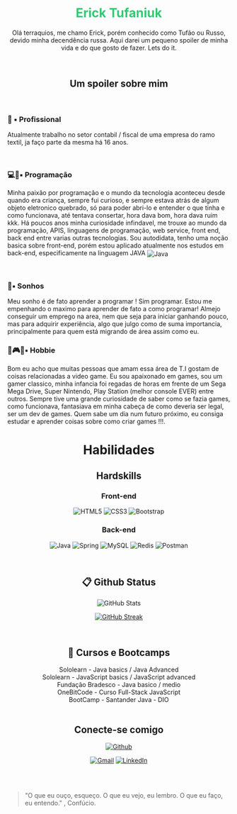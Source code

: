 <h1 align="center" style="color: #2ECC71">Erick Tufaniuk</h1>

<p align = "center"> Olá terraquios, me chamo Erick, porém conhecido como Tufão ou Russo, devido minha decendência russa. Aqui darei um pequeno spoiler de minha vida e do que gosto de fazer. Lets do it.</p>

<br>

<h2 align=center>Um spoiler sobre mim</h2> 
<br>
<p>
<h3>&#128188 &#9642 Profissional</h3>
Atualmente trabalho no setor contabil / fiscal de uma empresa do ramo textil, ja faço parte da mesma há 16 anos.
</p>

<br>

<p>
<h3>&#128187&#128190&#9642 Programação </h3>
Minha paixão por programação e o mundo da tecnologia aconteceu desde quando era criança, sempre fui curioso, e sempre estava atrás de algum objeto eletronico quebrado, só para poder abri-lo e entender o que tinha e como funcionava, até tentava consertar, hora dava bom, hora dava ruim kkk.
Há poucos anos minha curiosidade infindavel, me trouxe ao mundo da programação, APIS, linguagens de programação, web service, front end, back end entre varias outras tecnologias.
Sou autodidata, tenho uma noção basica sobre front-end, porém estou aplicado atualmente nos estudos em back-end, especificamente na linguagem JAVA <img align="center" alt="Java" src="https://img.shields.io/badge/java-%23ED8B00.svg?style=for-the-badge&logo=openjdk&logoColor=white">
</p>

<br>

<p>
<h3>&#128640&#9642 Sonhos</h3>
Meu sonho é de fato aprender a programar !
Sim programar.
Estou me empenhando o maximo para aprender de fato a como programar!
Almejo conseguir um emprego na area, nem que seja para iniciar ganhando pouco, mas para adquirir experiência, algo que julgo como de suma importancia, principalmente para quem está migrando de área assim como eu.
</p>

<p>
<h3>&#129355&#127918&#128126&#9642 Hobbie</h3>
Bom eu acho que muitas pessoas que amam essa área de T.I gostam de coisas relacionadas a video game.
Eu sou apaixonado em games, sou um gamer classico, minha infancia foi regadas de horas em frente de um Sega Mega Drive, Super Nintendo, Play Station (melhor console EVER) entre outros.
Sempre tive uma grande curiosidade de saber como se fazia games, como funcionava, fantasiava em minha cabeça de como deveria ser legal, ser um dev de games.
Quem sabe um dia num futuro próximo, eu consiga estudar e aprender coisas sobre como criar games !!!.
</p>

<h1 align="center">  Habilidades</h1>
<h2 align = "center">Hardskills</h2>

<h3 align="center"> Front-end </h3>

<div align="center">

![HTML5](https://img.shields.io/badge/HTML5-E34F26?style=for-the-badge&logo=html5&logoColor=white)
![CSS3](https://img.shields.io/badge/CSS3-1572B6?style=for-the-badge&logo=css3&logoColor=white)
![Bootstrap](https://img.shields.io/badge/-boostrap-0D1117?style=for-the-badge&logo=bootstrap&labelColor=0D1117)<br>

<h3 align="center"> Back-end </h3>

![Java](https://img.shields.io/badge/java-%23ED8B00.svg?style=for-the-badge&logo=openjdk&logoColor=white)
![Spring](https://img.shields.io/badge/spring-%236DB33F.svg?style=for-the-badge&logo=spring&logoColor=white)
![MySQL](https://img.shields.io/badge/MySQL-00000F?style=for-the-badge&logo=mysql&logoColor=white)
![Redis](https://img.shields.io/badge/redis-%23DD0031.svg?style=for-the-badge&logo=redis&logoColor=white)
![Postman](https://img.shields.io/badge/Postman-FF6C37.svg?style=for-the-badge&logo=Postman&logoColor=white)
</div>

<br>

<h2 align ="center"> 📋 Github Status </h2>

<div align ="center">

![GitHub Stats](https://github-readme-stats.vercel.app/api?username=Erick-Tufaniuk&theme=transparent&bg_color=000&border_color=30A3DC&show_icons=true&icon_color=#4CFF33&title_color=E94D5F&text_color=FFF)

[![GitHub Streak](https://streak-stats.demolab.com/?user=Erick-Tufaniuk&theme=bear&background=000&border=#4CFF33&dates=FFF)](https://git.io/streak-stats)

</div>
<br>

<h2 align="center"> 📖 Cursos e Bootcamps </h2>

<div align="center">
Sololearn - Java basics / Java Advanced<br>
Sololearn - JavaScript basics / JavaScript advanced<br>
Fundação Bradesco - Java basico / medio<br>
OneBitCode - Curso Full-Stack JavaScript<br>
BootCamp - Santander Java - DIO


</div>

<br>

<h2 align="center">Conecte-se comigo </h2>

<div align="center">


[![Github](https://img.shields.io/badge/Github-000?style=for-the-badge&logo=Github&logoColor=fffff)](https://github.com/Erick-Tufaniuk)

[![Gmail](https://img.shields.io/badge/Gmail-333333?style=for-the-badge&logo=gmail&logoColor=red)](mailto:ericktufaniuk@gmail.com)
[![LinkedIn](https://img.shields.io/badge/LinkedIn-0077B5?style=for-the-badge&logo=linkedin&logoColor=white)](https://www.linkedin.com/in/erick-tufaniuk-5ab6b0107/)

</div>

<br>
<br>



>"O que eu ouço, esqueço. O que eu vejo, eu lembro. O que eu faço, eu entendo." ,  Confúcio.
